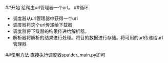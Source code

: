 ##开始
给爬虫url管理器一个url。
##循环
- 调度器从url管理器中获得一个url
- 调度器将这个url传递给下载器
- 调度器将下载器的结果传递给解析器。
- 解析器将解析的结果进行处理。将目的数据进行存储。将可用的url传递给url管理器

##使用方法
直接执行调度器spaider_main.py即可
